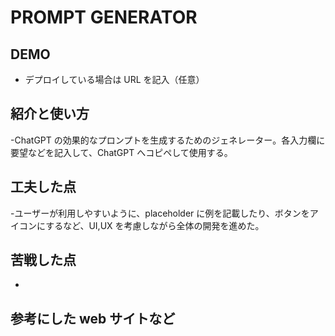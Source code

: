 # PROMPT GENERATOR

## DEMO

- デプロイしている場合は URL を記入（任意）

## 紹介と使い方

-ChatGPT の効果的なプロンプトを生成するためのジェネレーター。各入力欄に要望などを記入して、ChatGPT へコピペして使用する。

## 工夫した点

-ユーザーが利用しやすいように、placeholder に例を記載したり、ボタンをアイコンにするなど、UI,UX を考慮しながら全体の開発を進めた。

## 苦戦した点

-

## 参考にした web サイトなど
